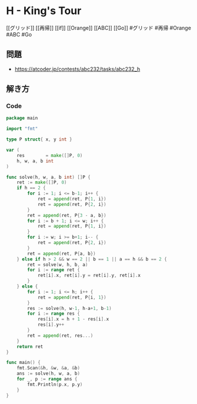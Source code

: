 # H - King's Tour
[[グリッド]] [[再帰]] [[if]] [[Orange]] [[ABC]] [[Go]]
#グリッド #再帰 #Orange #ABC #Go 

## 問題
- https://atcoder.jp/contests/abc232/tasks/abc232_h

## 解き方
### Code
```go
package main

import "fmt"

type P struct{ x, y int }

var (
	res        = make([]P, 0)
	h, w, a, b int
)

func solve(h, w, a, b int) []P {
	ret := make([]P, 0)
	if h == 2 {
		for i := 1; i <= b-1; i++ {
			ret = append(ret, P{1, i})
			ret = append(ret, P{2, i})
		}
		ret = append(ret, P{3 - a, b})
		for i := b + 1; i <= w; i++ {
			ret = append(ret, P{1, i})
		}
		for i := w; i >= b+1; i-- {
			ret = append(ret, P{2, i})
		}
		ret = append(ret, P{a, b})
	} else if h > 2 && w == 2 || b == 1 || a == h && b == 2 {
		ret = solve(w, h, b, a)
		for i := range ret {
			ret[i].x, ret[i].y = ret[i].y, ret[i].x
		}
	} else {
		for i := 1; i <= h; i++ {
			ret = append(ret, P{i, 1})
		}
		res := solve(h, w-1, h-a+1, b-1)
		for i := range res {
			res[i].x = h + 1 - res[i].x
			res[i].y++
		}
		ret = append(ret, res...)
	}
	return ret
}

func main() {
	fmt.Scan(&h, &w, &a, &b)
	ans := solve(h, w, a, b)
	for _, p := range ans {
		fmt.Println(p.x, p.y)
	}
}
```